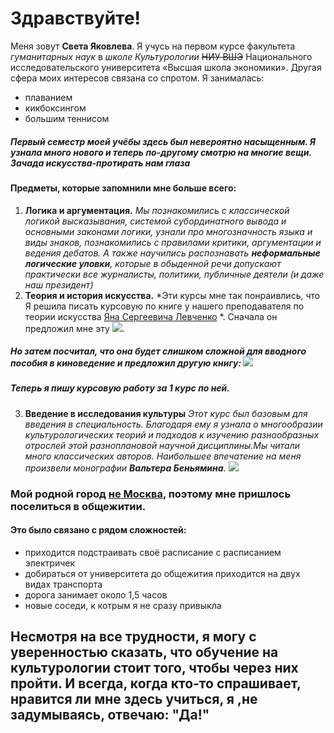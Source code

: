 # Здравствуйте! 
Меня зовут **Света Яковлева**. Я учусь на первом курсе факультета *гуманитарных наук* в *школе Культурологии* ~~НИУ ВШЭ~~ Национального исследовательского университета «Высшая школа экономики».
Другая сфера моих интересов связана со спротом. Я занималась:
+ плаванием
+ кикбоксингом
+ большим теннисом
##### Первый семестр моей учёбы здесь был невероятно насыщенным. Я узнала много нового и теперь по-другому смотрю на многие вещи. *Зачада искусства-протирать нам глаза*
#### Предметы, которые запомнили мне больше всего:
1. **Логика и аргументация.**
*Мы познакомились с классической логикой высказывания, системой субординатного вывода и основными законами логики, узнали про многозначность языка и виды знаков, познакомились с правилами критики, аргументации и ведения дебатов. А также научились распознавать **неформальные логические уловки**, которые в обыденной речи допускают практически все журналисты, политики, публичные деятели
(и даже наш президент)*
2. **Теория и история искусства.**
*Эти курсы мне так понраивлись, что Я решила писать курсовую по книге у нашего преподавателя по теории искусства [Яна Сергеевича Левченко](https://www.hse.ru/org/persons/4126751 "ссылка на его профиль") *. Сначала он предложил мне эту ![](https://static.tildacdn.com/tild3038-3366-4935-b535-323736643664/kovalovizluchenie1.jpg).
##### Но затем посчитал, что она будет слишком сложной для вводного пособия в киноведение и предложил другую книгу: ![](https://i.livelib.ru/boocover/1001112497/o/8258/Mariya_Kuvshinova__Kino_kak_vizualnyj_kod.jpeg)
##### **Теперь я пишу курсовую работу за 1 курс по ней.**
3. **Введение в исследования культуры**
*Этот курс был базовым для введения в специальность. Благодаря ему я узнала о многообразии культурологических теорий и подходов к изучению разнообразных отрослей этой разноплановой научной дисциплины.Мы читали много классических авторов. Наибольшее впечатение на меня произвели монографии **Вальтера Беньямина**.*
![](http://ec-dejavu.ru/images/b-2/walter-benjamin-1.jpg)
### Мой родной город [не Москва](https://ru.wikipedia.org/wiki/%D0%A1%D0%BC%D0%BE%D0%BB%D0%B5%D0%BD%D1%81%D0%BA "а Смоленск"), поэтому мне пришлось поселиться в общежитии.
#### Это было связано с рядом сложностей:
+ приходится подстраивать своё расписание с расписанием электричек
+ добираться от университета до общежития приходится на двух видах транспорта
+ дорога занимает около 1,5 часов
+ новые соседи, к котрым я не сразу привыкла
## Несмотря на все трудности, я могу с уверенностью сказать, что обучение на культурологии стоит того, чтобы через них пройти. И всегда, когда кто-то спрашивает, нравится ли мне здесь учиться, я ,не задумываясь, отвечаю: "Да!"
